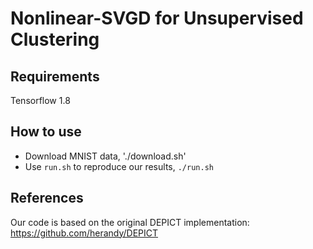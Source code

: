 # Nonlinear-SVGD for Unsupervised Clustering 

## Requirements
Tensorflow 1.8

## How to use
+ Download MNIST data, './download.sh'
+ Use `run.sh` to reproduce our results, `./run.sh`


## References
Our code is based on the original DEPICT implementation:
https://github.com/herandy/DEPICT

